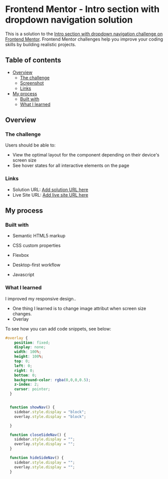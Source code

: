 # Frontend Mentor - Intro section with dropdown navigation solution

This is a solution to the [Intro section with dropdown navigation challenge on Frontend Mentor](https://www.frontendmentor.io/challenges/intro-section-with-dropdown-navigation-ryaPetHE5). Frontend Mentor challenges help you improve your coding skills by building realistic projects. 


## Table of contents

- [Overview](#overview)
  - [The challenge](#the-challenge)
  - [Screenshot](#screenshot)
  - [Links](#links)
- [My process](#my-process)
  - [Built with](#built-with)
  - [What I learned](#what-i-learned)
 



## Overview

### The challenge

Users should be able to:

- View the optimal layout for the component depending on their device's screen size
- See hover states for all interactive elements on the page




### Links

- Solution URL: [Add solution URL here](https://your-solution-url.com)
- Live Site URL: [Add live site URL here](https://your-live-site-url.com)

## My process

### Built with

- Semantic HTML5 markup
- CSS custom properties
- Flexbox

- Desktop-first workflow
- Javascript



### What I learned

I improved my responsive design..
- One thing I learned is to change image attribut when screen size changes.
- Overlay

To see how you can add code snippets, see below:


```css
#overlay {
    position: fixed;
    display: none;
    width: 100%;
    height: 100%;
    top: 0;
    left: 0;
    right: 0;
    bottom: 0;
    background-color: rgba(0,0,0,0.5);
    z-index: 2;
    cursor: pointer;
  }
```
```js

  function showNav() {
    sidebar.style.display = "block";
    overlay.style.display = "block";

  }

  function closeSideNav() {
    sidebar.style.display = "";
    overlay.style.display = "";
  }

  function hideSideNav() {
    sidebar.style.display = "";
    overlay.style.display = "";
  }

```


